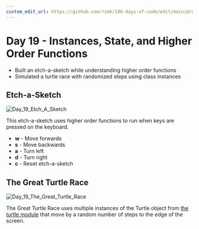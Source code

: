 ```yaml
---
custom_edit_url: https://github.com/rzmk/100-days-of-code/edit/main/projects/Day%2019/README.md
---
```


# Day 19 - Instances, State, and Higher Order Functions

- Built an etch-a-sketch while understanding higher order functions
- Simulated a turtle race with randomized steps using class instances

## Etch-a-Sketch

![Day_19_Etch_A_Sketch](https://user-images.githubusercontent.com/30333942/128927402-10006522-2640-4569-b6d0-706cca4fc811.gif)

This etch-a-sketch uses higher order functions to run when keys are pressed on the keyboard.
- **w** - Move forwards
- **s** - Move backwards
- **a** - Turn left
- **d** - Turn right
- **c** - Reset etch-a-sketch

## The Great Turtle Race

![Day_19_The_Great_Turtle_Race](https://user-images.githubusercontent.com/30333942/128927073-cf125780-b3ce-432e-8808-c4ac4d2c6e34.gif)

The Great Turtle Race uses multiple instances of the Turtle object from [the turtle module](https://docs.python.org/3/library/turtle.html) that move by a random number of steps to the edge of the screen.
